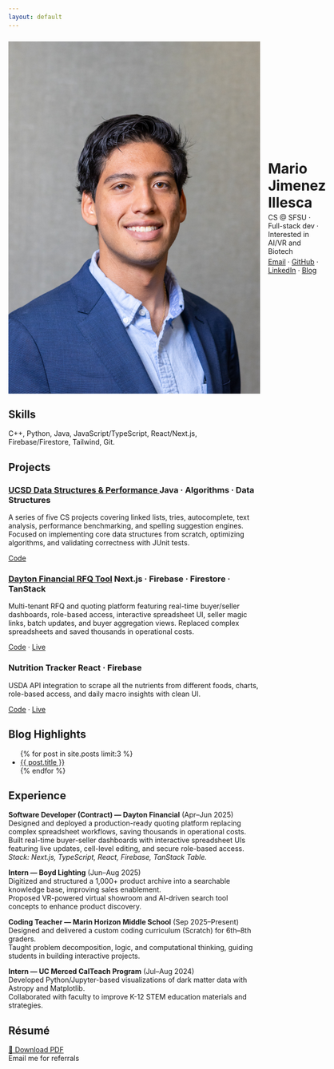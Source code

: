 ```yaml
---
layout: default
---
```


<link rel="stylesheet" href="/assets/style.css">


<div style="display:flex; align-items:center; gap:16px; margin-top:24px;">
  <img class="avatar" src="/assets/images/HeadShots097.jpg" alt="Mario Jimenez">
  <div>
    <h1 style="margin:0;">Mario Jimenez Illesca</h1>
    <p style="margin:4px 0 0 0;">CS @ SFSU · Full-stack dev · Interested in AI/VR and Biotech</p>
    <p style="margin:4px 0 0 0;">
      <a href="mailto:mariojillesca@gmail.com">Email</a> · 
      <a href="https://github.com/nochinxx">GitHub</a> · 
      <a href="https://www.linkedin.com/in/mario-jimenez-7b9683206/">LinkedIn</a> · 
      <a href="/blog/">Blog</a>
    </p>
  </div>
</div>

## Skills

C++, Python, Java, JavaScript/TypeScript, React/Next.js, Firebase/Firestore, Tailwind, Git.

## Projects

<div class="grid">
  <div class="project-card">
    <h3><a href="{{ '/projects/ucsd-data-structures/' | relative_url }}">
      UCSD Data Structures & Performance
    </a>
      <span class="badge">Java · Algorithms · Data Structures</span>
    </h3>
    <p>
      A series of five CS projects covering linked lists, tries, autocomplete, text analysis, performance benchmarking, 
      and spelling suggestion engines. Focused on implementing core data structures from scratch, optimizing algorithms, 
      and validating correctness with JUnit tests. 
    </p>
    <p>
      <a href="https://github.com/nochinxx/ucsd-data-structures">Code</a>
    </p>
  </div>
</div>


<div class="grid">
  <div class="project-card">
    <h3><a href="{{ '/projects/dayton-sheets/' | relative_url }}">Dayton Financial RFQ Tool</a> 
      <span class="badge">Next.js · Firebase · Firestore · TanStack</span>
    </h3>
    <p>
      Multi-tenant RFQ and quoting platform featuring real-time buyer/seller dashboards, role-based access, interactive spreadsheet UI, seller magic links, batch updates, and buyer aggregation views. 
      Replaced complex spreadsheets and saved thousands in operational costs.
    </p>
    <p>
      <a href="https://github.com/nima64/Dayton-Sheets">Code</a> · 
      <a href="https://dayton-sheets-git-main-rintarouokabe12gmailcoms-projects.vercel.app/">Live</a>
    </p>
  </div>

  <div class="project-card">
    <h3>Nutrition Tracker <span class="badge">React · Firebase</span></h3>
    <p>
      USDA API integration to scrape all the nutrients from different foods, charts, role-based access, and daily macro insights with clean UI.
    </p>
    <p>
      <a href="https://github.com/nima64/nutrition-nextjs">Code</a> · 
      <a href="https://nutrition-nextjs.vercel.app/">Live</a>
    </p>
  </div>
</div>

## Blog Highlights

<ul>
  {% for post in site.posts limit:3 %}
    <li>
      <a href="{{ post.url }}">{{ post.title }}</a><br>
    </li>
  {% endfor %}
</ul>

## Experience

**Software Developer (Contract) — Dayton Financial** (Apr–Jun 2025)  
Designed and deployed a production-ready quoting platform replacing complex spreadsheet workflows, saving thousands in operational costs.  
Built real-time buyer-seller dashboards with interactive spreadsheet UIs featuring live updates, cell-level editing, and secure role-based access.  
*Stack: Next.js, TypeScript, React, Firebase, TanStack Table.*

**Intern — Boyd Lighting** (Jun–Aug 2025)  
Digitized and structured a 1,000+ product archive into a searchable knowledge base, improving sales enablement.  
Proposed VR-powered virtual showroom and AI-driven search tool concepts to enhance product discovery.  

**Coding Teacher — Marin Horizon Middle School** (Sep 2025–Present)  
Designed and delivered a custom coding curriculum (Scratch) for 6th–8th graders.  
Taught problem decomposition, logic, and computational thinking, guiding students in building interactive projects.  

**Intern — UC Merced CalTeach Program** (Jul–Aug 2024)  
Developed Python/Jupyter-based visualizations of dark matter data with Astropy and Matplotlib.  
Collaborated with faculty to improve K-12 STEM education materials and strategies.  

## Résumé

<p>
  <a href="assets/documents/SepResume.pdf">📄 Download PDF</a><br>
  <span>Email me for referrals</span>
</p>

